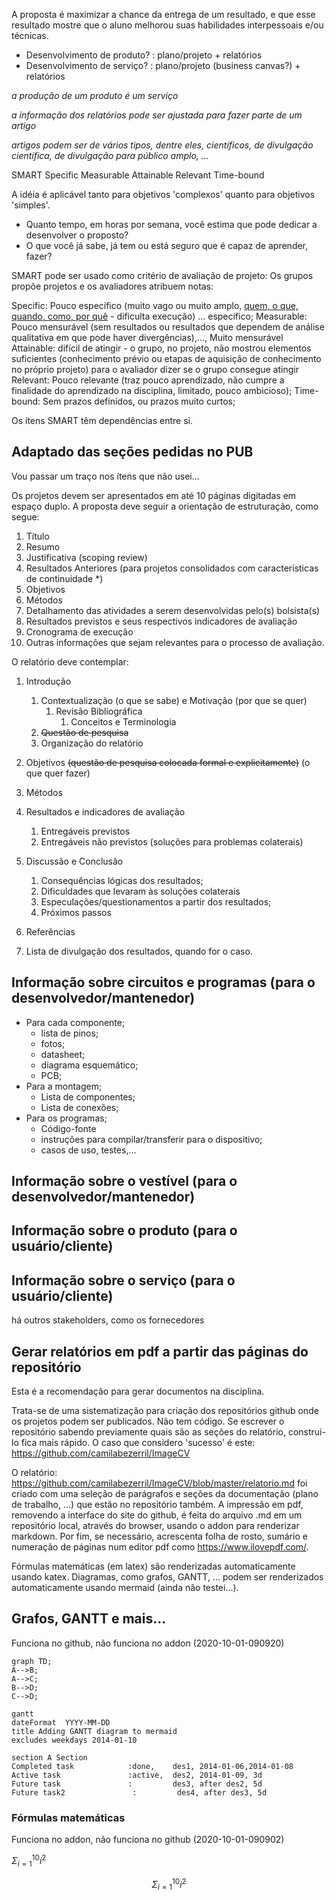 A proposta é maximizar a chance da entrega de um resultado, e que esse resultado mostre que o aluno melhorou suas habilidades interpessoais e/ou técnicas.

- Desenvolvimento de produto? : plano/projeto + relatórios
- Desenvolvimento de serviço? : plano/projeto (business canvas?) + relatórios

*a produção de um produto é um serviço*

*a informação dos relatórios pode ser ajustada para fazer parte de um artigo*

*artigos podem ser de vários tipos, dentre eles, científicos, de divulgação científica, de divulgação para público amplo, ...*

SMART
Specific Measurable Attainable Relevant Time-bound 

A idéia é aplicável tanto para objetivos 'complexos' quanto para objetivos 'simples'.


- Quanto tempo, em horas por semana, você estima que pode dedicar a desenvolver o proposto?
- O que você já sabe, já tem ou está seguro que é capaz de aprender, fazer?

SMART pode ser usado como critério de avaliação de projeto:
Os grupos propõe projetos e os avaliadores atribuem notas:

Specific: Pouco específico (muito vago ou muito amplo, [quem, o que, quando, como, por quê](https://www.smartsheet.com/blog/essential-guide-writing-smart-goals) - dificulta execução) ... específico;
Measurable: Pouco mensurável (sem resultados ou resultados que dependem de análise qualitativa em que pode haver divergências),..., Muito mensurável
Attainable: difícil de atingir - o grupo, no projeto, não mostrou elementos suficientes (conhecimento prévio ou etapas de aquisição de conhecimento no próprio projeto) para o avaliador dizer se o grupo consegue atingir
Relevant: Pouco relevante (traz pouco aprendizado, não cumpre a finalidade do aprendizado na disciplina, limitado, pouco ambicioso);
Time-bound: Sem prazos definidos, ou prazos muito curtos;

Os ítens SMART têm dependências entre si. 

## Adaptado das seções pedidas no PUB

Vou passar um traço nos ítens que não usei...

Os projetos devem ser apresentados em até 10 páginas digitadas em espaço duplo. A proposta
deve seguir a orientação de estruturação, como segue:
1. Título
2. Resumo
3. Justificativa (scoping review)
4. Resultados Anteriores (para projetos consolidados com características de continuidade *)
5. Objetivos
6. Métodos
7. Detalhamento das atividades a serem desenvolvidas pelo(s) bolsista(s)
8. Resultados previstos e seus respectivos indicadores de avaliação
9. Cronograma de execução
10. Outras informações que sejam relevantes para o processo de avaliação.

O relatório deve contemplar:
1. Introdução
    1. Contextualização (o que se sabe) e Motivação (por que se quer)
        1. Revisão Bibliográfica
            1. Conceitos e Terminologia
    2. ~~Questão de pesquisa~~
    3. Organização do relatório
2. Objetivos ~~(questão de pesquisa colocada formal e explicitamente)~~ (o que quer fazer)
3. Métodos
4. Resultados e indicadores de avaliação
    1. Entregáveis previstos
    2. Entregáveis não previstos (soluções para problemas colaterais)
    
5. Discussão e Conclusão
    1. Consequências lógicas dos resultados;
    3. Dificuldades que levaram às soluções colaterais
    2. Especulações/questionamentos a partir dos resultados;
    2. Próximos passos
    
6. Referências
7. Lista de divulgação dos resultados, quando for o caso.



## Informação sobre circuitos e programas (para o desenvolvedor/mantenedor)

- Para cada componente;
    - lista de pinos;
    - fotos;
    - datasheet;
    - diagrama esquemático;
    - PCB;
- Para a montagem;
    - Lista de componentes;
    - Lista de conexões;
- Para os programas;
    - Código-fonte 
    - instruções para compilar/transferir para o dispositivo;
    - casos de uso, testes,...
    
## Informação sobre o vestível (para o desenvolvedor/mantenedor)


## Informação sobre o produto (para o usuário/cliente)


## Informação sobre o serviço (para o usuário/cliente)

há outros stakeholders, como os fornecedores

## Gerar relatórios em pdf a partir das páginas do repositório

Esta é a recomendação para gerar documentos na disciplina.

Trata-se de uma sistematização para criação dos repositórios github onde os projetos podem ser publicados. Não tem código. Se escrever o repositório sabendo previamente quais são as seções do relatório, construi-lo fica mais rápido. O caso que considero 'sucesso' é este: https://github.com/camilabezerril/ImageCV

O relatório: https://github.com/camilabezerril/ImageCV/blob/master/relatorio.md foi criado com uma seleção de parágrafos e seções da documentação (plano de trabalho, ...) que estão no repositório também. A impressão em pdf, removendo a interface do site do github, é feita do arquivo .md em um repositório local, através do browser, usando o addon para renderizar markdown. Por fim, se necessário, acrescenta folha de rosto, sumário e numeração de páginas num editor pdf como https://www.ilovepdf.com/.

Fórmulas matemáticas (em latex) são renderizadas automaticamente usando katex.
Diagramas, como grafos, GANTT, ... podem ser renderizados automaticamente usando mermaid (ainda não testei...).
    
## Grafos, GANTT e mais...

Funciona no github, não funciona no addon (2020-10-01-090920)


```mermaid
graph TD;
A-->B;
A-->C;
B-->D;
C-->D;
```

```mermaid
gantt
dateFormat  YYYY-MM-DD
title Adding GANTT diagram to mermaid
excludes weekdays 2014-01-10

section A Section
Completed task            :done,    des1, 2014-01-06,2014-01-08
Active task               :active,  des2, 2014-01-09, 3d
Future task               :         des3, after des2, 5d
Future task2               :         des4, after des3, 5d
```

### Fórmulas matemáticas

Funciona no addon, não funciona no github (2020-10-01-090902)


$`\Sigma_{i=1}^{10} i^2`$

```math
\Sigma_{i=1}^{10} i^2
```

